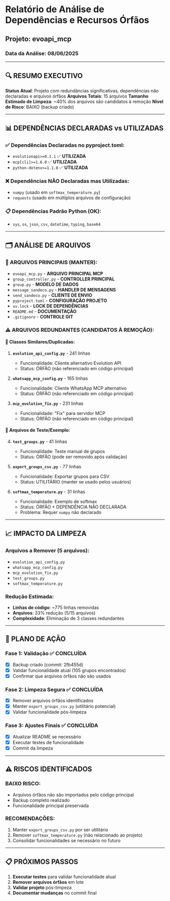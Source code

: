 # Relatório de Análise de Dependências e Recursos Órfãos
## Projeto: evoapi_mcp

### Data da Análise: 08/06/2025

---

## 🔍 RESUMO EXECUTIVO

**Status Atual**: Projeto com redundâncias significativas, dependências não declaradas e arquivos órfãos
**Arquivos Totais**: 15 arquivos
**Tamanho Estimado de Limpeza**: ~40% dos arquivos são candidatos à remoção
**Nível de Risco**: BAIXO (backup criado)

---

## 📊 DEPENDÊNCIAS DECLARADAS vs UTILIZADAS

### ✅ Dependências Declaradas no pyproject.toml:
- `evolutionapi>=0.1.1` ✅ **UTILIZADA**
- `mcp[cli]>=1.6.0` ✅ **UTILIZADA** 
- `python-dotenv>=1.1.0` ✅ **UTILIZADA**

### ❌ Dependências NÃO Declaradas mas Utilizadas:
- `numpy` (usado em `softmax_temperature.py`)
- `requests` (usado em múltiplos arquivos de configuração)

### 📋 Dependências Padrão Python (OK):
- `sys`, `os`, `json`, `csv`, `datetime`, `typing`, `base64`

---

## 🗂️ ANÁLISE DE ARQUIVOS

### 📁 ARQUIVOS PRINCIPAIS (MANTER):
- `evoapi_mcp.py` - **ARQUIVO PRINCIPAL MCP**
- `group_controller.py` - **CONTROLLER PRINCIPAL**
- `group.py` - **MODELO DE DADOS**
- `message_sandeco.py` - **HANDLER DE MENSAGENS**
- `send_sandeco.py` - **CLIENTE DE ENVIO**
- `pyproject.toml` - **CONFIGURAÇÃO PROJETO**
- `uv.lock` - **LOCK DE DEPENDÊNCIAS**
- `README.md` - **DOCUMENTAÇÃO**
- `.gitignore` - **CONTROLE GIT**

### ⚠️ ARQUIVOS REDUNDANTES (CANDIDATOS À REMOÇÃO):

#### 🔄 Classes Similares/Duplicadas:
1. **`evolution_api_config.py`** - 241 linhas
   - Funcionalidade: Cliente alternativo Evolution API
   - Status: ÓRFÃO (não referenciado em código principal)
   
2. **`whatsapp_mcp_config.py`** - 165 linhas  
   - Funcionalidade: Cliente WhatsApp MCP alternativo
   - Status: ÓRFÃO (não referenciado em código principal)
   
3. **`mcp_evolution_fix.py`** - 231 linhas
   - Funcionalidade: "Fix" para servidor MCP
   - Status: ÓRFÃO (não referenciado em código principal)

#### 🧪 Arquivos de Teste/Exemplo:
4. **`test_groups.py`** - 41 linhas
   - Funcionalidade: Teste manual de grupos
   - Status: ÓRFÃO (pode ser removido após validação)

5. **`export_groups_csv.py`** - 77 linhas
   - Funcionalidade: Exportar grupos para CSV
   - Status: UTILITÁRIO (manter se usado pelos usuários)

6. **`softmax_temperature.py`** - 31 linhas
   - Funcionalidade: Exemplo de softmax
   - Status: ÓRFÃO + DEPENDÊNCIA NÃO DECLARADA
   - Problema: Requer `numpy` não declarado

---

## 📈 IMPACTO DA LIMPEZA

### Arquivos a Remover (5 arquivos):
- `evolution_api_config.py`
- `whatsapp_mcp_config.py` 
- `mcp_evolution_fix.py`
- `test_groups.py`
- `softmax_temperature.py`

### Redução Estimada:
- **Linhas de código**: ~775 linhas removidas
- **Arquivos**: 33% redução (5/15 arquivos)
- **Complexidade**: Eliminação de 3 classes redundantes

---

## 🎯 PLANO DE AÇÃO

### Fase 1: Validação ✅ CONCLUÍDA
- [x] Backup criado (commit: 2fb455d)
- [x] Validar funcionalidade atual (105 grupos encontrados)
- [x] Confirmar que arquivos órfãos não são usados

### Fase 2: Limpeza Segura ✅ CONCLUÍDA
- [x] Remover arquivos órfãos identificados
- [x] Manter `export_groups_csv.py` (utilitário potencial)
- [x] Validar funcionalidade pós-limpeza

### Fase 3: Ajustes Finais ✅ CONCLUÍDA
- [x] Atualizar README se necessário
- [x] Executar testes de funcionalidade
- [x] Commit da limpeza

---

## ⚠️ RISCOS IDENTIFICADOS

### BAIXO RISCO:
- Arquivos órfãos não são importados pelo código principal
- Backup completo realizado
- Funcionalidade principal preservada

### RECOMENDAÇÕES:
1. Manter `export_groups_csv.py` por ser utilitário
2. Remover `softmax_temperature.py` (não relacionado ao projeto)
3. Consolidar funcionalidades se necessário no futuro

---

## 📋 PRÓXIMOS PASSOS

1. **Executar testes** para validar funcionalidade atual
2. **Remover arquivos órfãos** em lote
3. **Validar projeto** pós-limpeza
4. **Documentar mudanças** no commit final